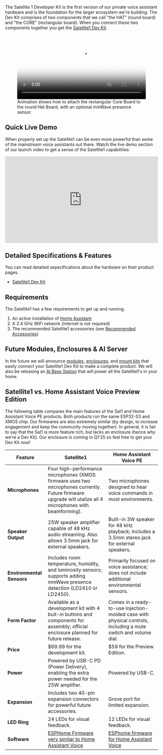 The Satellite 1 Developer Kit is the first version of our private voice assistant hardware and is the foundation for the larger ecosystem we're building.  The Dev Kit comprises of two components that we call "the HAT" (round board) and "the CORE" (rectangular board).  When you connect these two components together you get the [Satellite1 Dev Kit](https://futureproofhomes.net/products/satellite1-pcb-dev-kit).

<figure markdown="span">
  <video width="100%" class="video-js" loop="" autoplay="" preload="none" muted="" playsinline="" poster="https://futureproofhomes.net/cdn/shop/files/0001.jpg?v=1732152100">
    <source src="https://cdn.shopify.com/videos/c/o/v/84cc43e4fb6a4d4bb303d9beab397b3f.mp4" type="video/mp4"></source>
  </video>
  <figcaption>Animation shows how to attach the rectangular Core Board to the round Hat Board, with an optional mmWave presence sensor.</figcaption>
</figure>

## Quick Live Demo
When properly set up the Satellite1 can be even more powerful than some of the mainstream voice assistants out there.  Watch the live demo section of our launch video to get a sense of the Satellite1 capabilities:

<iframe style="width: 100%; aspect-ratio: 16 / 9;" src="https://www.youtube.com/embed/RoGTLnAQEOY?si=KzaQY0I-9bBqWJge&amp;start=258" title="YouTube video player" frameborder="0" allow="accelerometer; autoplay; clipboard-write; encrypted-media; gyroscope; picture-in-picture; web-share" referrerpolicy="strict-origin-when-cross-origin" allowfullscreen></iframe>

## Detailed Specifications & Features
You can read detailed sepecifications about the hardware on their product pages.

- [Satellite1 Dev Kit](https://futureproofhomes.net/products/satellite1-pcb-dev-kit)

## Requirements
The Satellite1 has a few requirements to get up and running.

1. An active installation of [Home Assistant](https://www.home-assistant.io/installation/)
2. A 2.4 GHz WiFi network (internet is not required)
3. The recommended Satellite1 accessories (see [Recommended Accessories](satellite1-recommended-accessories.md))

## Future Modules, Enclosures & AI Server
In the future we will announce [modules](/satellite1-mini-speaker-module-overview), [enclosures](/satellite1-assembly/#enclosure), and [mount kits](/satellite1-mount-kit-overview) that easily connect your Satellite1 Dev Kit to make a complete product.  We will also be releasing an [AI Base Station]() that will power all the Satellite1's in your home.

## Satellite1 vs. Home Assistant Voice Preview Edition

The following table compares the main features of the Sat1 and Home Assistant Voice PE products.  Both products run the same ESP32-S3 and XMOS chip.  Our firmwares are also extremely similar (by design, to increase engagement and keep the community moving together). In general, it is fair to say that the Sat1 is more feature rich, but lacks an enclosure (hence why we're a Dev Kit).  Our enclosure _is coming_ in Q1'25 so feel free to get your Dev Kit now!

| Feature               | Satellite1                                                                                          | Home Assistant Voice PE                                                                 |
|-----------------------|-----------------------------------------------------------------------------------------------------|-----------------------------------------------------------------------------------------|
| **Microphones**       | Four high-performance microphones (XMOS firmware uses two microphones currently.  Future firmware upgrade will utalize all 4 microphones with beamforming). | Two microphones designed to hear voice commands in most environments.                 |
| **Speaker Output**    | 25W speaker amplifier capable of 48 kHz audio streaming. Also allows 3.5mm jack for external speakers. | Built-in 3W speaker for 48 kHz playback; includes a 3.5mm stereo jack for external speakers. |
| **Environmental Sensors** | Includes room temperature, humidity, and luminosity sensors; supports adding mmWave presence detection (LD2410 or LD2450). | Primarily focused on voice assistance; does not include additional environmental sensors. |
| **Form Factor**       | Available as a development kit with 4 buit-in buttons and components for assembly; official enclosure planned for future release. | Comes in a ready-to-use injection-molded case with physical controls, including a mute switch and volume dial. |
| **Price**             | $69.99 for the development kit.                                                                     | $59 for the Preview Edition.                                                           |
| **Power**             | Powered by USB-C PD (Power Delivery), enabling the extra power needed for the 25W amplifier.       | Powered by USB-C.                                                                      |
| **Expansion**         | Includes two 40-pin expansion connectors for powerful future accessories.                                   | Grove port for limited expansion.                                                               |
| **LED Ring**          | 24 LEDs for visual feedback.                                                                       | 12 LEDs for visual feedback.                                                           |
| **Software**          | [ESPHome Firmware very similar to Home Assistant Voice](https://github.com/FutureProofHomes/Satellite1-ESPHome)  | [ESPhome firmware for Home Assistant Voice](https://github.com/esphome/home-assistant-voice-pe)                                                           |